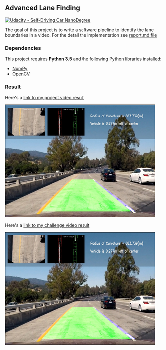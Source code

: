 ## Advanced Lane Finding
[![Udacity - Self-Driving Car NanoDegree](https://s3.amazonaws.com/udacity-sdc/github/shield-carnd.svg)](http://www.udacity.com/drive)

The goal of this project is to write a software pipeline to identify the lane boundaries in a video. For the detail the implementation see [report.md file](./report.md)

### Dependencies

This project requires **Python 3.5** and the following Python libraries installed:

- [NumPy](http://www.numpy.org/)
- [OpenCV](http://opencv.org/)

### Result

Here's a [link to my project video result](./test_video/project_video_result.mp4)


<a href="http://www.youtube.com/watch?feature=player_embedded&v=Nwwo6dGWgOY
" target="_blank"><img src="./report_images/result.jpg"
alt="Video Track 1" width="480" height="360" border="1" /></a>

Here's a [link to my challenge video result](./test_video/challenge_video_result.mp4)

<a href="http://www.youtube.com/watch?feature=player_embedded&v=589kliPG1mg
" target="_blank"><img src="./report_images/result.jpg"
alt="Video Track 2" width="480" height="360" border="1" /></a>
